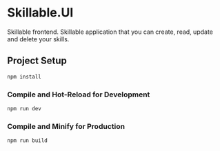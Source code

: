# Skillable.UI

Skillable frontend. Skillable application that you can create, read, update and delete your skills.

## Project Setup

```sh
npm install
```

### Compile and Hot-Reload for Development

```sh
npm run dev
```

### Compile and Minify for Production

```sh
npm run build
```
